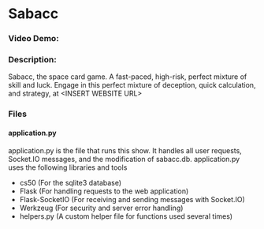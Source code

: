 # Sabacc
### Video Demo:  <URL HERE>
### Description:
Sabacc, the space card game. A fast-paced, high-risk, perfect mixture of skill and luck. Engage in this perfect mixture of deception, quick calculation, and strategy, at \<INSERT WEBSITE URL\>

### Files
#### application.py
application.py is the file that runs this show. It handles all user requests, Socket.IO messages, and the modification of sabacc.db.
application.py uses the following libraries and tools
- cs50 (For the sqlite3 database)
- Flask (For handling requests to the web application)
- Flask-SocketIO (For receiving and sending messages with Socket.IO)
- Werkzeug (For security and server error handling)
- helpers.py (A custom helper file for functions used several times)